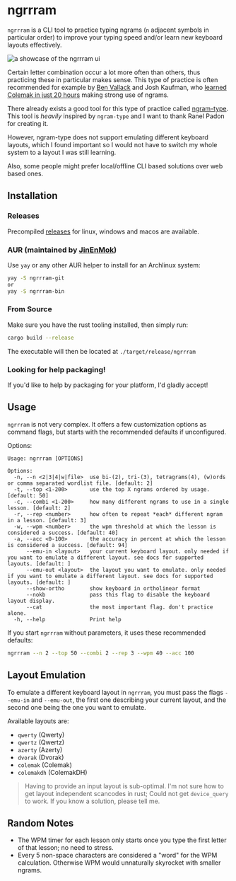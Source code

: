 # ngrrram

`ngrrram` is a CLI tool to practice typing ngrams (`n` adjacent symbols in
particular order) to improve your typing speed and/or learn new keyboard
layouts effectively.

![a showcase of the ngrrram ui](./.github/showcase.gif)

Certain letter combination occur a lot more often than others, thus practicing
these in particular makes sense. This type of practice is often recommended for
example by [Ben Vallack](https://www.youtube.com/watch?v=sI-a64EVPPU) and Josh
Kaufman, who [learned Colemak in just 20 hours](https://first20hours.com)
making strong use of ngrams.

There already exists a good tool for this type of practice called
[ngram-type](https://github.com/ranelpadon/ngram-type). This tool is *heavily*
inspired by `ngram-type` and I want to thank Ranel Padon for creating it.

However, ngram-type does not support emulating different keyboard layouts,
which I found important so I would not have to switch my whole system to a
layout I was still learning.

Also, some people might prefer local/offline CLI based solutions over web based
ones.

## Installation

### Releases

Precompiled [releases](https://github.com/wintermute-cell/ngrrram/releases) for
linux, windows and macos are available.

### AUR (maintained by [JinEnMok](https://github.com/JinEnMok))

Use `yay` or any other AUR helper to install for an Archlinux system:

```bash
yay -S ngrrram-git
or
yay -S ngrrram-bin
```

### From Source

Make sure you have the rust tooling installed, then simply run:

```bash
cargo build --release
```

The executable will then be located at `./target/release/ngrrram`

### Looking for help packaging!

If you'd like to help by packaging for your platform, I'd gladly accept!

## Usage

`ngrrram` is not very complex. It offers a few customization options as command
flags, but starts with the recommended defaults if unconfigured.

Options:
```
Usage: ngrrram [OPTIONS]

Options:
  -n, --n <2|3|4|w|file>  use bi-(2), tri-(3), tetragrams(4), (w)ords or comma separated wordlist file. [default: 2]
  -t, --top <1-200>       use the top X ngrams ordered by usage. [default: 50]
  -c, --combi <1-200>     how many different ngrams to use in a single lesson. [default: 2]
  -r, --rep <number>      how often to repeat *each* different ngram in a lesson. [default: 3]
  -w, --wpm <number>      the wpm threshold at which the lesson is considered a success. [default: 40]
  -a, --acc <0-100>       the accuracy in percent at which the lesson is considered a success. [default: 94]
      --emu-in <layout>   your current keyboard layout. only needed if you want to emulate a different layout. see docs for supported layouts. [default: ]
      --emu-out <layout>  the layout you want to emulate. only needed if you want to emulate a different layout. see docs for supported layouts. [default: ]
      --show-ortho        show keyboard in ortholinear format
      --nokb              pass this flag to disable the keyboard layout display.
      --cat               the most important flag. don't practice alone.
  -h, --help              Print help
```

If you start `ngrrram` without parameters, it uses these recommended defaults:
```bash
ngrrram --n 2 --top 50 --combi 2 --rep 3 --wpm 40 --acc 100
```

## Layout Emulation

To emulate a different keyboard layout in `ngrrram`, you must pass the flags
`--emu-in` and `--emu-out`, the first one describing your current layout, and
the second one being the one you want to emulate.

Available layouts are:

- `qwerty`    (Qwerty)
- `qwertz`    (Qwertz)
- `azerty`    (Azerty)
- `dvorak`    (Dvorak)
- `colemak`   (Colemak)
- `colemakdh` (ColemakDH)

> Having to provide an input layout is sub-optimal. I'm not sure how to get
> layout independent scancodes in rust; Could not get `device_query` to work.
> If you know a solution, please tell me.

## Random Notes
- The WPM timer for each lesson only starts once you type the first letter of
  that lesson; no need to stress.
- Every 5 non-space characters are considered a "word" for the WPM calculation.
  Otherwise WPM would unnaturally skyrocket with smaller ngrams.
